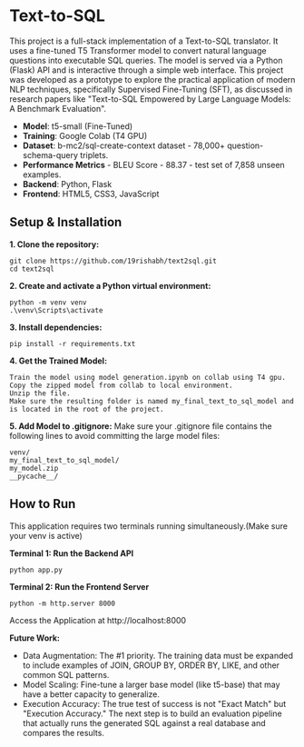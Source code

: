 # Text-to-SQL 

This project is a full-stack implementation of a Text-to-SQL translator. It uses a fine-tuned T5 Transformer model to convert natural language questions into executable SQL queries. The model is served via a Python (Flask) API and is interactive through a simple web interface.
This project was developed as a prototype to explore the practical application of modern NLP techniques, specifically Supervised Fine-Tuning (SFT), as discussed in research papers like "Text-to-SQL Empowered by Large Language Models: A Benchmark Evaluation".

- **Model**: t5-small (Fine-Tuned)
- **Training**: Google Colab (T4 GPU)
- **Dataset**: b-mc2/sql-create-context dataset - 78,000+ question-schema-query triplets.
- **Performance Metrics** - BLEU Score - 88.37 - test set of 7,858 unseen examples.
- **Backend**: Python, Flask
- **Frontend**: HTML5, CSS3, JavaScript

## Setup & Installation

**1. Clone the repository:**
```
git clone https://github.com/19rishabh/text2sql.git
cd text2sql
```
**2. Create and activate a Python virtual environment:**
```
python -m venv venv
.\venv\Scripts\activate
```
**3. Install dependencies:**
```
pip install -r requirements.txt
```
**4. Get the Trained Model:**
```
Train the model using model generation.ipynb on collab using T4 gpu.
Copy the zipped model from collab to local environment.
Unzip the file.
Make sure the resulting folder is named my_final_text_to_sql_model and is located in the root of the project.
```
**5. Add Model to .gitignore:**
Make sure your .gitignore file contains the following lines to avoid committing the large model files:
```
venv/
my_final_text_to_sql_model/
my_model.zip
__pycache__/
```

## How to Run
This application requires two terminals running simultaneously.(Make sure your venv is active)

**Terminal 1: Run the Backend API**
```
python app.py
```
**Terminal 2: Run the Frontend Server**
```
python -m http.server 8000
```
Access the Application at http://localhost:8000

**Future Work:**
- Data Augmentation: The #1 priority. The training data must be expanded to include examples of JOIN, GROUP BY, ORDER BY, LIKE, and other common SQL patterns.
- Model Scaling: Fine-tune a larger base model (like t5-base) that may have a better capacity to generalize.
- Execution Accuracy: The true test of success is not "Exact Match" but "Execution Accuracy." The next step is to build an evaluation pipeline that actually runs the generated SQL against a real database and compares the results.
